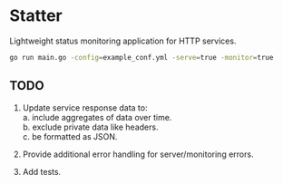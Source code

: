 # Statter

Lightweight status monitoring application for HTTP services.

```bash
go run main.go -config=example_conf.yml -serve=true -monitor=true
```

## TODO

1. Update service response data to:  
	a. include aggregates of data over time.  
	b. exclude private data like headers.  
	c. be formatted as JSON.  

2. Provide additional error handling for server/monitoring errors.

3. Add tests.
